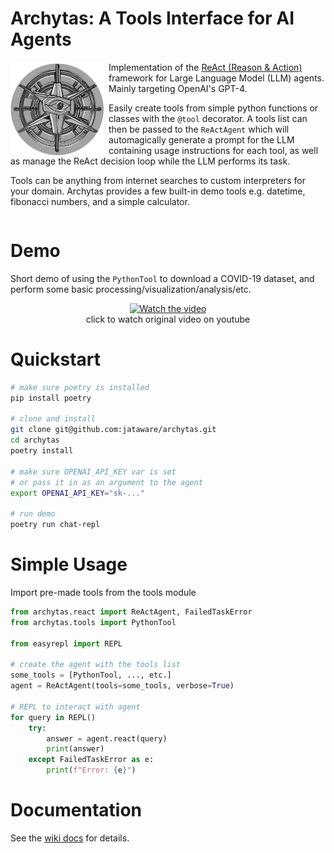 # Archytas: A Tools Interface for AI Agents
<img src="assets/logo.png" width="150" height="150" align="left" style="padding-right:0.5em;"/>

Implementation of the [ReAct (Reason & Action)](https://arxiv.org/abs/2210.03629) framework for Large Language Model (LLM) agents. Mainly targeting OpenAI's GPT-4.

Easily create tools from simple python functions or classes with the `@tool` decorator. A tools list can then be passed to the `ReActAgent` which will automagically generate a prompt for the LLM containing usage instructions for each tool, as well as manage the ReAct decision loop while the LLM performs its task.

Tools can be anything from internet searches to custom interpreters for your domain. Archytas provides a few built-in demo tools e.g. datetime, fibonacci numbers, and a simple calculator.

<div style="clear:left;"></div>

# Demo
Short demo of using the `PythonTool` to download a COVID-19 dataset, and perform some basic processing/visualization/analysis/etc.
<div align="center">
  <a href="https://youtu.be/52e4xN8SIi8">
    <img src="assets/covid_repl_demo.gif" alt="Watch the video">
  </a>
  <br/>
  click to watch original video on youtube
</div>

# Quickstart
```bash
# make sure poetry is installed
pip install poetry

# clone and install
git clone git@github.com:jataware/archytas.git
cd archytas
poetry install

# make sure OPENAI_API_KEY var is set
# or pass it in as an argument to the agent
export OPENAI_API_KEY="sk-..."

# run demo
poetry run chat-repl
```

# Simple Usage
Import pre-made tools from the tools module
```python
from archytas.react import ReActAgent, FailedTaskError
from archytas.tools import PythonTool

from easyrepl import REPL

# create the agent with the tools list
some_tools = [PythonTool, ..., etc.]
agent = ReActAgent(tools=some_tools, verbose=True)

# REPL to interact with agent
for query in REPL()
    try:
        answer = agent.react(query)
        print(answer)
    except FailedTaskError as e:
        print(f"Error: {e}")
```

# Documentation
See the [wiki docs](https://github.com/jataware/archytas/wiki) for details.
